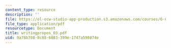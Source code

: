 ```yaml
---
content_type: resource
description: ''
file: https://ol-ocw-studio-app-production.s3.amazonaws.com/courses/6-021j-quantitative-physiology-cells-and-tissues-fall-2004/9a78b7080c886883399e1747a598874e_writingpropos_03.pdf
file_type: application/pdf
resourcetype: Document
title: writingpropos_03.pdf
uid: 9a78b708-0c88-6883-399e-1747a598874e
---
```

